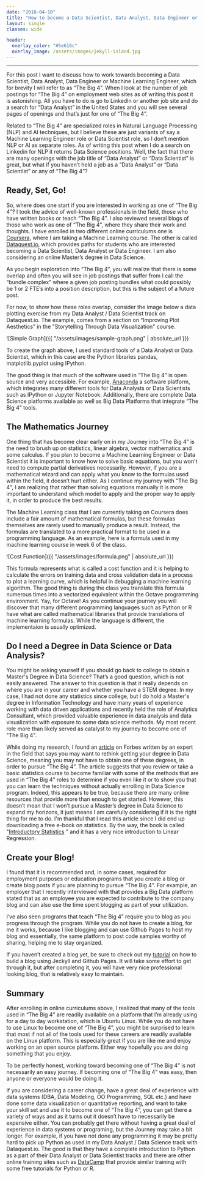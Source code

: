```yaml
---
date: "2018-04-10"
title: "How to become a Data Scientist, Data Analyst, Data Engineer or Machine Learning Engineer"
layout: single
classes: wide

header:
  overlay_color: "#5e616c"
  overlay_image: /assets/images/jekyll-island.jpg
---
```


--------------------------------------------

For this post I want to discuss how to work towards becoming a
Data Scientist, Data Analyst, Data Engineer or Machine Learning Engineer, which
for brevity I will refer to as “The Big 4”.  When I look at the number of job
postings for “The Big 4” on employment web sites as of writing this post it is
astonishing. All you have to do is go to LinkedIn or another job site and do a
search for “Data Analyst” in the United States and you will see several pages of
openings and that’s just for one of “The Big 4”. 

Related to “The Big 4” are specialized roles in Natural Language Processing (NLP) and AI techniques, but I believe these are just variants of say a Machine Learning Engineer role or Data Scientist role, so I don’t mention NLP or AI as separate roles. As of writing this post when I do a search on Linkedin for NLP it returns Data Science positions. Well, the fact that there are many openings with the job title of
“Data Analyst” or “Data Scientist” is great, but what if you haven’t held a job as a “Data Analyst” or “Data Scientist” or any of “The Big 4”?

Ready, Set, Go!
---------------

So, where does one start if you are interested in working as one of “The Big 4”?
I took the advice of well-known professionals in the field, those who have
written books or teach “The Big 4”. I also reviewed several blogs of those who
work as one of “The Big 4”, where they share their work and thoughts. I have
enrolled in two different online curriculums one is [Coursera](https://www.coursera.org/), where I am taking a
Machine Learning course. The other is called [Dataquest.io](https://www.dataquest.io), which provides paths
for students who are interested becoming a Data Scientist, Data Analyst or Data
Engineer. I am also considering an online Master’s degree in Data Science.

As you begin exploration into “The Big 4”, you will realize that there is some
overlap and often you will see in job postings that suffer from I call the “bundle complex” where a given job posting bundles what could possibly be 1 or 2 FTE’s into a position description, but
this is the subject of a future post. 

For now, to show how these roles overlap,
consider the image below a data plotting exercise from my Data Analyst / Data
Scientist track on Dataquest.io. The example, comes from a section on “Improving
Plot Aesthetics” in the "Storytelling Through Data Visualization" course.

![Simple Graph]({{ "/assets/images/sample-graph.png" | absolute_url }})

To create the graph above, I used standard tools of a Data Analyst or Data
Scientist, which in this case are the Python libraries pandas, matplotlib.pyplot
using IPython. 

The good thing is that much of the software used in “The Big 4”
is open source and very accessible. For example, [Anaconda](https://www.anaconda.com/)  a software platform, which integrates many different tools for Data Analysts or Data Scientists such as IPython or Jupyter Notebook. Additionally, there are complete Data Science platforms available as
well as Big Data Platforms that integrate “The Big 4” tools.

The Mathematics Journey
-----------

One thing that has become clear early on in my Journey into “The Big 4” is the 
need to brush up on statistics, linear algebra, vector mathematics and some calculus.  If you
plan to become a Machine Learning Engineer or Data Scientist it is important to know how to solve basic equations, but you won't need to compute partial derivatives necessarily.  However, if you are a mathematical wizard and can apply what you know to the formulas used within the field, it doesn’t hurt either. As I continue my journey with "The Big 4", I am realizing that rather than solving equations manually it is more important to understand which model 
to apply and the proper way to apply it, in order to produce the best results.  

The Machine Learning class that I am currently taking on Coursera does include a fair amount of mathematical formulas, but these formulas themselves are rarely used to manually produce a result.  Instead, the formulas are translated to a more practical format to be used in a programming language.    As an example, here is a formula used in my machine learning course in week 6 of the class.  


![Cost Function]({{ "/assets/images/formula.png" | absolute_url }})


This formula represents what is called a cost function and it is helping to calculate the errors on training data and cross validation data in a process to plot a learning curve, which is helpful in debugging a machine learning algorithm.  The good thing is during the class you translate this formula numerous times into a vectorized equivalent within the Octave programming environment.  Yay, for Octave!  As you continue your journey you will discover that many different programming languages such as Python or R have what are called mathematical libraries that provide translations of machine learning formulas.  While the language is different, the implementaion is usually optimized.   

Do I need a Degree in Data Science or Data Analysis?
----------------------------------------------------

You might be asking yourself if you should go back to college to obtain a Master's Degree in Data Science? That’s a good question, which is not easily answered. The answer to this question is that it really depends on where you are in your career and whether you have a STEM degree.  In my
case, I had not done any statistics since college, but I do hold a Master's degree in Information Technology and have many years of experience working with data driven applications and recently held the role of Analytics Consultant, which provided valuable experience in data analysis and data visualization with exposure to some data science methods.  My most recent role more than likely served as catalyst to my journey to become one of "The Big 4". 

While doing my research, I found an [article](https://www.forbes.com/sites/metabrown/2017/10/31/read-this-before-you-pay-for-that-masters-in-data-science-program/2/#3b691f8850d5)  on Forbes written by an expert in the field that says you may want to rethink getting your degree in Data Science, meaning you may not have to obtain one of these degrees, in order to pursue “The Big 4”. The article suggests that you review or take a basic statistics course to become familiar with some of the methods that are used in “The Big 4” roles to determine if you even like it or to show you that you can learn the techniques without actually enrolling in Data Science program. Indeed, this appears to be true, because there are many online resources that provide more than enough to get started. However, this doesn’t mean that I won’t pursue a Master’s degree in Data Science to expand my horizons, it just means I am carefully considering if it is the right thing for me to do.  I'm thankful that I read this article since I did end up downloading a free e-book on statistics. By the way, the book is called "[Introductory Statistics](https://openstax.org/details/introductory-statistics) " and it has a very nice introduction to Linear Regression.    

Create your Blog!
-----------------

I found that it is recommended and, in some cases, required for employment purposes or education programs that you create a blog or create blog posts if you are planning to pursue “The Big 4”. For example, an employer that I recently
interviewed with that provides a Big Data platform stated that as an employee you are expected to contribute to the company blog and can also use the time spent blogging as part of your utilization. 

I’ve also seen programs that teach “The Big 4” require you to blog as you progress through the program. While you do not have
to create a blog, for me it works, because I like blogging and can use Github Pages to host my blog and essentially, the same platform to post code samples worthy of sharing, helping me to stay organized.  

If you haven’t created a blog yet, be sure to check out my [tutorial](https://shoreviewanalytics.github.io/Create-Jekyll-Blog-with-Minimal-Mistakes-theme-on-Ubuntu-16.04/)  on how to build a blog using Jeckyll and Github Pages. It will 
take some effort to get through it, but after completing it, you will have very nice professional looking blog, that is relatively easy to maintain.  

Summary
-------

After enrolling in online curriculums above, I realized that many of the tools used in “The Big 4” are readily available on a platform that I’m already using for a day to day workstation, which is Ubuntu Linux. While you do not have to
use Linux to become one of “The Big 4”, you might be surprised to learn that most if not all of the tools used for these careers are readily available on the Linux platform. This is especially great if you are like me and enjoy working on
an open source platform. Either way hopefully you are doing something that you enjoy.

To be perfectly honest, working toward becoming one of “The Big 4” is not necessarily an easy journey.  If becoming one of “The Big 4” was easy, then anyone or everyone would be doing it. 

If you are considering a career change, have a great deal of experience with data systems (DBA, Data Modeling, OO Programming, SQL etc.) and have done some data visualization or quantitative reporting, and want to take your skill set and use it to become one of “The Big 4”, you can get there a variety of ways and as it turns out it doesn’t have to necessarily be expensive either. You can probably get there without having a great deal of experience in data systems or programing, but the Journey may take a bit longer. For example, if you have not done any programming it may be pretty hard to pick up Python as used in my Data Analyst / Data Science track with Dataquest.io. The good is that they have a complete introduction to Python as a part of their Data Analyst or Data Scientist tracks and there are other online training sites such as [DataCamp](https://www.datacamp.com/) that provide similar training with some free tutorials for Python or R.   

